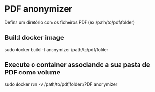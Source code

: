# PDF anonymizer 


Defina um diretório com os ficheiros PDF (ex:/path/to/pdf/folder)

## Build docker image
sudo docker build -t anonymizer /path/to/pdf/folder

## Execute o container associando a sua pasta de PDF como volume
sudo docker run -v /path/to/pdf/folder:/PDF anonymizer

